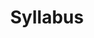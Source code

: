 ---
layout: page
title: Syllabus
parent: CSCE 4213 Computer Architecture
grand_parent: Classes
nav_order: 1
---